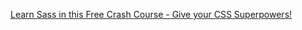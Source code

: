 [Learn Sass in this Free Crash Course - Give your CSS Superpowers!](https://www.youtube.com/watch?v=roywYSEPSvc)